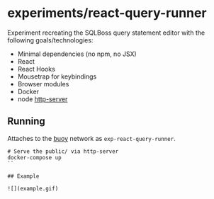 # experiments/react-query-runner

Experiment recreating the SQLBoss query statement editor with the following
goals/technologies:

- Minimal dependencies (no npm, no JSX)
- React
- React Hooks
- Mousetrap for keybindings
- Browser modules
- Docker
- node [http-server](https://www.npmjs.com/package/http-server)

## Running

Attaches to the [buoy](https://github.com/lightster/buoy) network as
`exp-react-query-runner`.

```
# Serve the public/ via http-server
docker-compose up
``

## Example

![](example.gif)
